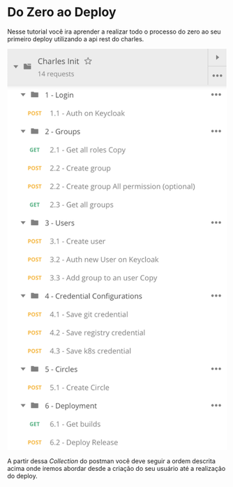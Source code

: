 # Do Zero ao Deploy

Nesse tutorial você ira aprender a realizar todo o processo do zero ao seu primeiro deploy utilizando a api rest do charles.

![](../../.gitbook/assets/1.0-colection.png)

A partir dessa _Collection_ do postman você deve seguir a ordem descrita acima onde iremos abordar desde a criação do seu usuário até a realização do deploy.





